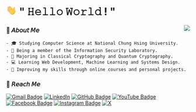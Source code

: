# <img src="https://github.com/SatYu26/SatYu26/blob/master/Assets/Hi.gif" width="29px"> " 𝙷𝚎𝚕𝚕𝚘 𝚆𝚘𝚛𝚕𝚍 ! "

<img align="right" src="https://github-readme-stats.vercel.app/api/top-langs/?username=flries"/>

### 🌱 𝘈𝘣𝘰𝘶𝘵 𝘔𝘦
```
- 🎓 Studying Computer Science at National Chung Hsing University.
- 📄 Being a member of the Information Security Laboratory.
- 🔐 Majoring in Classical Cryptography and Quantum Cryptography.
- 💻 Learning Web Development, Machine Learning and Systems Design.
- 🚀 Improving my skills through online courses and personal projects.
```

### 🧷 𝘙𝘦𝘢𝘤𝘩 𝘔𝘦
[![Gmail Badge](https://img.shields.io/badge/Gmail-EA4335?logo=gmail&logoColor=fff&style=for-the-badge)](mailto:flries.yu.an@gmail.com)
[![LinkedIn](https://img.shields.io/badge/linkedin-%230077B5.svg?style=for-the-badge&logo=linkedin&logoColor=white)](https://www.linkedin.com/in/flries/) 
[![GitHub Badge](https://img.shields.io/badge/GitHub-181717?logo=github&logoColor=fff&style=for-the-badge)](https://github.com/flries) 
[![YouTube Badge](https://img.shields.io/badge/YouTube-F00?logo=youtube&logoColor=fff&style=for-the-badge)](https://www.youtube.com/@flries) 
[![Facebook Badge](https://img.shields.io/badge/Facebook-0866FF?logo=facebook&logoColor=fff&style=for-the-badge)](https://www.facebook.com/flries/) 
[![Instagram Badge](https://img.shields.io/badge/Instagram-FF0069?logo=instagram&logoColor=fff&style=for-the-badge)](https://www.instagram.com/417.89) 
[![X](https://img.shields.io/badge/X-%23000000.svg?style=for-the-badge&logo=X&logoColor=white)](https://x.com/flries_)
